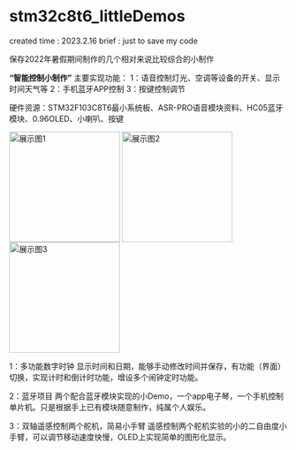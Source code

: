 # stm32c8t6_littleDemos
created time : 2023.2.16  brief : just to save my code

保存2022年暑假期间制作的几个相对来说比较综合的小制作

**“智能控制小制作”**
主要实现功能：
   1：语音控制灯光、空调等设备的开关、显示时间天气等
   2：手机蓝牙APP控制
   3：按键控制调节

硬件资源：STM32F103C8T6最小系统板、ASR-PRO语音模块资料、HC05蓝牙模块、0.96OLED、小喇叭、按键

<img src="../img/1.png" width = "200" height = "200" alt="展示图1" align=center />
<img src="../img/2.png" width = "200" height = "200" alt="展示图2" align=center />
<img src="../img/3.png" width = "200" height = "200" alt="展示图3" align=center />


1：多功能数字时钟
   显示时间和日期，能够手动修改时间并保存，有功能（界面）切换，实现计时和倒计时功能，增设多个闹钟定时功能。
   
2：蓝牙项目
   两个配合蓝牙模块实现的小Demo，一个app电子琴，一个手机控制单片机。只是根据手上已有模块随意制作，纯属个人娱乐。
   
3：双轴遥感控制两个舵机，简易小手臂
   遥感控制两个舵机实验的小的二自由度小手臂，可以调节移动速度快慢，OLED上实现简单的图形化显示。
   

   
